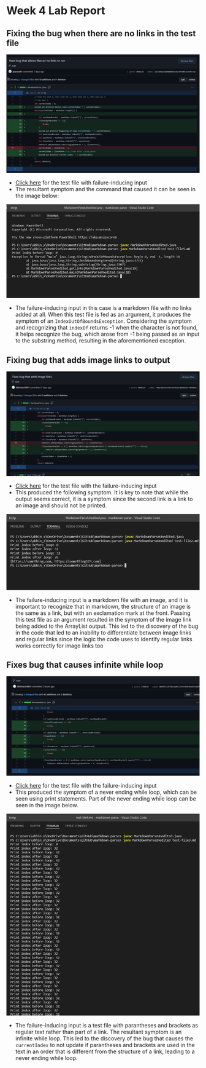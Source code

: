 # Week 4 Lab Report

## Fixing the bug when there are no links in the test file
![empty file bug](image9.png)

* [Click here](https://github.com/Abhinav24831/markdown-parse/blob/main/test-file5.md) for the test file with failure-inducing input
* The resultant symptom and the command that caused it can be seen in the image below:

![empty file bug symptom](image12.png)

* The failure-inducing input in this case is a markdown file with no links added at all. When this test file is fed as an argument, it produces the symptom of an `IndexOutOfBoundsException`. Considering the symptom and recognizing that `indexOf` returns -1 when the character is not found, it helps recognize the bug, which arose from -1 being passed as an input to the substring method, resulting in the aforementioned exception.


## Fixing bug that adds image links to output
![image link bug](image10.png)

* [Click here](https://github.com/Abhinav24831/markdown-parse/blob/main/test-file2.md) for the test file with the failure-inducing input
* This produced the following symptom. It is key to note that while the output seems correct, it is a symptom since the second link is a link to an image and should not be printed.

![image link bug symptom](image13.png)

* The failure-inducing input is a markdown file with an image, and it is important to recognize that in markdown, the structure of an image is the same as a link, but with an exclamation mark at the front. Passing this test file as an argument resulted in the symptom of the image link being added to the ArrayList output. This led to the discovery of the bug in the code that led to an inability to differentiate between image links and regular links since the logic the code uses to identify regular links works correctly for image links too

## Fixes bug that causes infinite while loop
![parantheses text bug](image11.png)

* [Click here](https://github.com/Abhinav24831/markdown-parse/blob/main/test-file3.md) for the test file with the failure-inducing input
* This produced the symptom of a never ending while loop, which can be seen using print statements. Part of the never ending while loop can be seen in the image below.

![infinite while loop symptom](image14.png)

* The failure-inducing input is a test file with parantheses and brackets as regular text rather than part of a link. The resultant symptom is an infinite while loop. This led to the discovery of the bug that causes the `currentIndex` to not update if parantheses and brackets are used in the text in an order that is different from the structure of a link, leading to a never ending while loop.